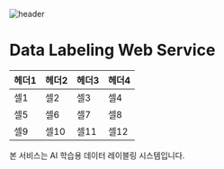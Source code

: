 ![header](https://capsule-render.vercel.app/api?type=Waving&color=auto&height=100&section=header&text=DataLabelingWebService&fontSize=20)

# Data Labeling Web Service

헤더1|헤더2|헤더3|헤더4
---|---|---|---
셀1|셀2|셀3|셀4
셀5|셀6|셀7|셀8
셀9|셀10|셀11|셀12

본 서비스는 AI 학습용 데이터 레이블링 시스템입니다.

